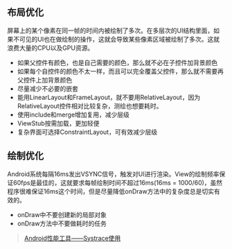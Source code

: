 ## 布局优化

屏幕上的某个像素在同一帧的时间内被绘制了多次。在多层次的UI结构里面，如果不可见的UI也在做绘制的操作，这就会导致某些像素区域被绘制了多次。这就浪费大量的CPU以及GPU资源。

* 如果父控件有颜色，也是自己需要的颜色，那么就不必在子控件加背景颜色
* 如果每个自控件的颜色不太一样，而且可以完全覆盖父控件，那么就不需要再父控件上加背景颜色
* 尽量减少不必要的嵌套
* 能用LinearLayout和FrameLayout，就不要用RelativeLayout，因为RelativeLayout控件相对比较复杂，测绘也想要耗时。
* 使用include和merge增加复用，减少层级
* ViewStub按需加载，更加轻便
* 复杂界面可选择ConstraintLayout，可有效减少层级

## 绘制优化

Android系统每隔16ms发出VSYNC信号，触发对UI进行渲染。View的绘制频率保证60fps是最佳的，这就要求每帧绘制时间不超过16ms(16ms = 1000/60)，虽然程序很难保证16ms这个时间，但是尽量降低onDraw方法中的复杂度总是切实有效的。

* onDraw中不要创建新的局部对象
* onDraw方法中不要做耗时的任务

> [Android性能工具——Systrace使用](https://blog.csdn.net/vicwudi/article/details/100191529)

